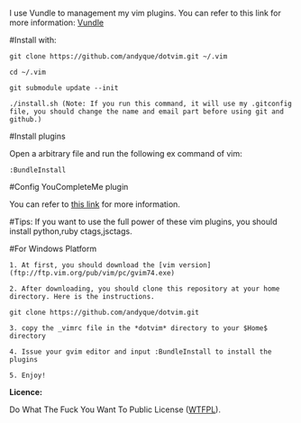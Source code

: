 I use Vundle to management my vim plugins. You can refer to this link for more information: [Vundle]( https://github.com/gmarik/vundle )

#Install with:

    git clone https://github.com/andyque/dotvim.git ~/.vim

    cd ~/.vim

    git submodule update --init

    ./install.sh (Note: If you run this command, it will use my .gitconfig file, you should change the name and email part before using git and github.)
    
#Install plugins

Open a arbitrary file and run the following ex command of vim:

    :BundleInstall

#Config YouCompleteMe plugin

You can refer to [this link](https://github.com/Valloric/YouCompleteMe) for more information.

#Tips:
    If you want to use the full power of these vim plugins, you should install python,ruby ctags,jsctags.

#For Windows Platform

    1. At first, you should download the [vim version](ftp://ftp.vim.org/pub/vim/pc/gvim74.exe)

    2. After downloading, you should clone this repository at your home directory. Here is the instructions.

    git clone https://github.com/andyque/dotvim.git

    3. copy the _vimrc file in the *dotvim* directory to your $Home$ directory

    4. Issue your gvim editor and input :BundleInstall to install the plugins

    5. Enjoy!


**Licence:**

Do What The Fuck You Want To Public License ([WTFPL](http://www.wtfpl.net/)).
